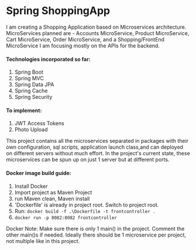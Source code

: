 # Spring ShoppingApp

I am creating a Shopping Application based on Microservices architecture.
MicroServices planned are - Accounts MicroService, Product MicroService, Cart MicroService, Order MicroService, and a Shopping/FrontEnd MicroService
I am focusing mostly on the APIs for the backend.

#### Technologies incorporated so far:
1. Spring Boot
2. Spring MVC
3. Spring Data JPA
4. Spring Cache
5. Spring Security


#### To implement:
1. JWT Access Tokens
2. Photo Upload


This project contains all the microservices separated in packages with their own configuration, sql scripts, application launch class,and can deployed on different servers without much effort.
In the project's current state, these microservices can be spun up on just 1 server but at different ports.


#### Docker image build guide:
1. Install Docker
2. Import project as Maven Project
3. run Maven clean, Maven install
4. 'Dockerfile' is already in project root. Switch to project root.
5. Run: `docker build -f .\Dockerfile -t frontcontroller .`
6. `docker run -p 8082:8082 frontcontroller`

Docker Note: Make sure there is only 1 main() in the project. Comment the other main()s if needed.
Ideally there should be 1 microservice per project, not multiple like in this project.